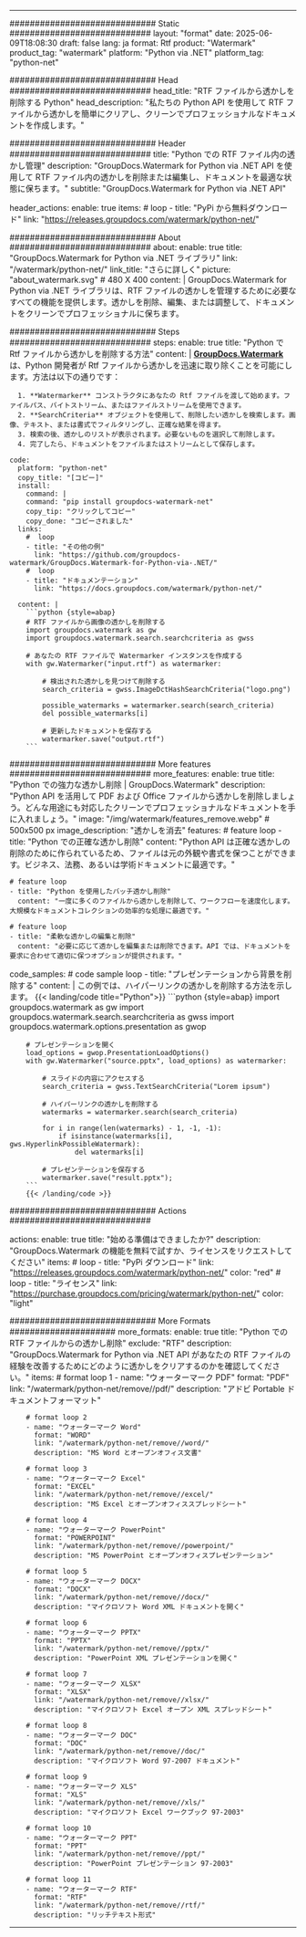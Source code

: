 
---
############################# Static ############################
layout: "format"
date:  2025-06-09T18:08:30
draft: false
lang: ja
format: Rtf
product: "Watermark"
product_tag: "watermark"
platform: "Python via .NET"
platform_tag: "python-net"

############################# Head ############################
head_title: "RTF ファイルから透かしを削除する Python"
head_description: "私たちの Python API を使用して RTF ファイルから透かしを簡単にクリアし、クリーンでプロフェッショナルなドキュメントを作成します。"

############################# Header ############################
title: "Python での RTF ファイル内の透かし管理" 
description: "GroupDocs.Watermark for Python via .NET API を使用して RTF ファイル内の透かしを削除または編集し、ドキュメントを最適な状態に保ちます。"
subtitle: "GroupDocs.Watermark for Python via .NET API" 

header_actions:
  enable: true
  items:
    #  loop
    - title: "PyPi から無料ダウンロード"
      link: "https://releases.groupdocs.com/watermark/python-net/"
      
############################# About ############################
about:
    enable: true
    title: "GroupDocs.Watermark for Python via .NET ライブラリ"
    link: "/watermark/python-net/"
    link_title: "さらに詳しく"
    picture: "about_watermark.svg" # 480 X 400
    content: |
       GroupDocs.Watermark for Python via .NET ライブラリは、RTF ファイルの透かしを管理するために必要なすべての機能を提供します。透かしを削除、編集、または調整して、ドキュメントをクリーンでプロフェッショナルに保ちます。

############################# Steps ############################
steps:
    enable: true
    title: "Python で Rtf ファイルから透かしを削除する方法"
    content: |
      **[GroupDocs.Watermark](https://products.groupdocs.com/watermark/python-net/)** は、Python 開発者が Rtf ファイルから透かしを迅速に取り除くことを可能にします。方法は以下の通りです：
      
      1. **Watermarker** コンストラクタにあなたの Rtf ファイルを渡して始めます。ファイルパス、バイトストリーム、またはファイルストリームを使用できます。
      2. **SearchCriteria** オブジェクトを使用して、削除したい透かしを検索します。画像、テキスト、または書式でフィルタリングし、正確な結果を得ます。
      3. 検索の後、透かしのリストが表示されます。必要ないものを選択して削除します。
      4. 完了したら、ドキュメントをファイルまたはストリームとして保存します。
   
    code:
      platform: "python-net"
      copy_title: "[コピー]"
      install:
        command: |
        command: "pip install groupdocs-watermark-net"
        copy_tip: "クリックしてコピー"
        copy_done: "コピーされました"
      links:
        #  loop
        - title: "その他の例"
          link: "https://github.com/groupdocs-watermark/GroupDocs.Watermark-for-Python-via-.NET/"
        #  loop
        - title: "ドキュメンテーション"
          link: "https://docs.groupdocs.com/watermark/python-net/"
          
      content: |
        ```python {style=abap}
        # RTF ファイルから画像の透かしを削除する
        import groupdocs.watermark as gw
        import groupdocs.watermark.search.searchcriteria as gwss

        # あなたの RTF ファイルで Watermarker インスタンスを作成する
        with gw.Watermarker("input.rtf") as watermarker:

            # 検出された透かしを見つけて削除する
            search_criteria = gwss.ImageDctHashSearchCriteria("logo.png")

            possible_watermarks = watermarker.search(search_criteria)
            del possible_watermarks[i]

            # 更新したドキュメントを保存する
            watermarker.save("output.rtf")
        ```  

############################# More features ############################
more_features:
  enable: true
  title: "Python での強力な透かし削除 | GroupDocs.Watermark"
  description: "Python API を活用して PDF および Office ファイルから透かしを削除しましょう。どんな用途にも対応したクリーンでプロフェッショナルなドキュメントを手に入れましょう。"
  image: "/img/watermark/features_remove.webp" # 500x500 px
  image_description: "透かしを消去"
  features:
    # feature loop
    - title: "Python での正確な透かし削除"
      content: "Python API は正確な透かしの削除のために作られているため、ファイルは元の外観や書式を保つことができます。ビジネス、法務、あるいは学術ドキュメントに最適です。"

    # feature loop
    - title: "Python を使用したバッチ透かし削除"
      content: "一度に多くのファイルから透かしを削除して、ワークフローを速度化します。大規模なドキュメントコレクションの効率的な処理に最適です。"

    # feature loop
    - title: "柔軟な透かしの編集と削除"
      content: "必要に応じて透かしを編集または削除できます。API では、ドキュメントを要求に合わせて適切に保つオプションが提供されます。"
      
  code_samples:
    # code sample loop
    - title: "プレゼンテーションから背景を削除する"
      content: |
        この例では、ハイパーリンクの透かしを削除する方法を示します。
        {{< landing/code title="Python">}}
        ```python {style=abap}
        import groupdocs.watermark as gw
        import groupdocs.watermark.search.searchcriteria as gwss
        import groupdocs.watermark.options.presentation as gwop

        # プレゼンテーションを開く
        load_options = gwop.PresentationLoadOptions()
        with gw.Watermarker("source.pptx", load_options) as watermarker:

            # スライドの内容にアクセスする
            search_criteria = gwss.TextSearchCriteria("Lorem ipsum")

            # ハイパーリンクの透かしを削除する
            watermarks = watermarker.search(search_criteria)

            for i in range(len(watermarks) - 1, -1, -1):
                if isinstance(watermarks[i], gws.HyperlinkPossibleWatermark):
                    del watermarks[i]

            # プレゼンテーションを保存する
            watermarker.save("result.pptx");
        ```
        {{< /landing/code >}}


############################# Actions ############################

actions:
  enable: true
  title: "始める準備はできましたか?"
  description: "GroupDocs.Watermark の機能を無料で試すか、ライセンスをリクエストしてください"
  items:
    #  loop
    - title: "PyPi ダウンロード"
      link: "https://releases.groupdocs.com/watermark/python-net/"
      color: "red"
        #  loop
    - title: "ライセンス"
      link: "https://purchase.groupdocs.com/pricing/watermark/python-net/"
      color: "light"


############################# More Formats #####################
more_formats:
    enable: true
    title: "Python での RTF ファイルからの透かし削除"
    exclude: "RTF"
    description: "GroupDocs.Watermark for Python via .NET API があなたの RTF ファイルの経験を改善するためにどのように透かしをクリアするのかを確認してください。"
    items: 
        # format loop 1
        - name: "ウォーターマーク PDF"
          format: "PDF"
          link: "/watermark/python-net/remove//pdf/"
          description: "アドビ Portable ドキュメントフォーマット"

        # format loop 2
        - name: "ウォーターマーク Word"
          format: "WORD"
          link: "/watermark/python-net/remove//word/"
          description: "MS Word とオープンオフィス文書"
          
        # format loop 3
        - name: "ウォーターマーク Excel"
          format: "EXCEL"
          link: "/watermark/python-net/remove//excel/"
          description: "MS Excel とオープンオフィススプレッドシート"

        # format loop 4
        - name: "ウォーターマーク PowerPoint"
          format: "POWERPOINT"
          link: "/watermark/python-net/remove//powerpoint/"
          description: "MS PowerPoint とオープンオフィスプレゼンテーション"

        # format loop 5
        - name: "ウォーターマーク DOCX"
          format: "DOCX"
          link: "/watermark/python-net/remove//docx/"
          description: "マイクロソフト Word XML ドキュメントを開く"
          
        # format loop 6
        - name: "ウォーターマーク PPTX"
          format: "PPTX"
          link: "/watermark/python-net/remove//pptx/"
          description: "PowerPoint XML プレゼンテーションを開く"
          
        # format loop 7
        - name: "ウォーターマーク XLSX"
          format: "XLSX"
          link: "/watermark/python-net/remove//xlsx/"
          description: "マイクロソフト Excel オープン XML スプレッドシート"

        # format loop 8
        - name: "ウォーターマーク DOC"
          format: "DOC"
          link: "/watermark/python-net/remove//doc/"
          description: "マイクロソフト Word 97-2007 ドキュメント"

        # format loop 9
        - name: "ウォーターマーク XLS"
          format: "XLS"
          link: "/watermark/python-net/remove//xls/"
          description: "マイクロソフト Excel ワークブック 97-2003"

        # format loop 10
        - name: "ウォーターマーク PPT"
          format: "PPT"
          link: "/watermark/python-net/remove//ppt/"
          description: "PowerPoint プレゼンテーション 97-2003"

        # format loop 11
        - name: "ウォーターマーク RTF"
          format: "RTF"
          link: "/watermark/python-net/remove//rtf/"
          description: "リッチテキスト形式"

---
